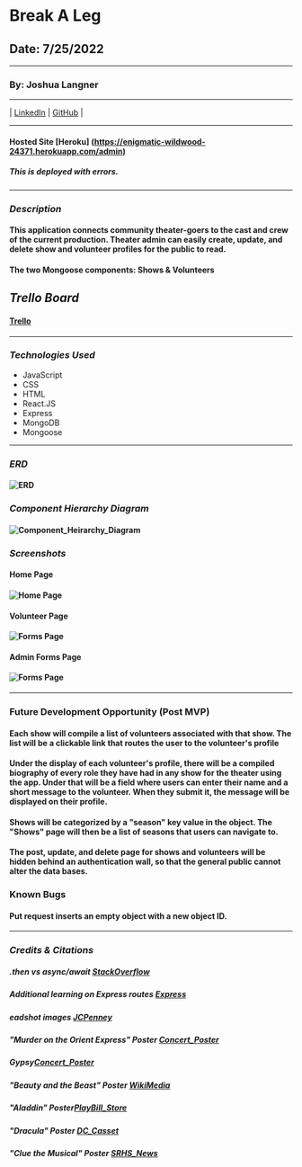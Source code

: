 # Break A Leg

## Date: 7/25/2022

---

### By: Joshua Langner

---

| [LinkedIn](https://www.linkedin.com/in/josh-langner-48) | [GitHub](https://github.com/jlangner87) |

---

#### Hosted Site [Heroku] (https://enigmatic-wildwood-24371.herokuapp.com/admin)

##### This is deployed with errors.

---

### **_Description_**

#### This application connects community theater-goers to the cast and crew of the current production. Theater admin can easily create, update, and delete show and volunteer profiles for the public to read.

#### The two Mongoose components: Shows & Volunteers

## **_Trello Board_**

#### [Trello](https://trello.com/invite/b/4PqpHSkZ/8c35f8b876eae832e5ee083fb5e78a40/full-stack-mern-application)

---

### **_Technologies Used_**

- JavaScript
- CSS
- HTML
- React.JS
- Express
- MongoDB
- Mongoose

---

### **_ERD_**

#### ![ERD](./charts/ERD.png)

### **_Component Hierarchy Diagram_**

#### ![Component_Heirarchy_Diagram](./charts/ComponentDiag.png)

### **_Screenshots_**

#### Home Page

#### ![Home Page](./screenshots/home.png)

#### Volunteer Page

#### ![Forms Page](./screenshots/volunteer.png)

#### Admin Forms Page

#### ![Forms Page](./screenshots/forms.png)

---

### **Future Development Opportunity (Post MVP)**

#### Each show will compile a list of volunteers associated with that show. The list will be a clickable link that routes the user to the volunteer's profile

#### Under the display of each volunteer's profile, there will be a compiled biography of every role they have had in any show for the theater using the app. Under that will be a field where users can enter their name and a short message to the volunteer. When they submit it, the message will be displayed on their profile.

#### Shows will be categorized by a "season" key value in the object. The "Shows" page will then be a list of seasons that users can navigate to.

#### The post, update, and delete page for shows and volunteers will be hidden behind an authentication wall, so that the general public cannot alter the data bases.

### **Known Bugs**

#### Put request inserts an empty object with a new object ID.

---

### _Credits & Citations_

##### .then vs async/await [StackOverflow](https://stackoverflow.com/questions/54495711/async-await-vs-then-which-is-the-best-for-performance)

##### Additional learning on Express routes [Express](https://expressjs.com/en/starter/basic-routing.html)

##### eadshot images [JCPenney](https://jcpportraits.com/business-headshot/)

##### "Murder on the Orient Express" Poster [Concert_Poster](https://concertposter.org/wp-content/uploads/2020/08/GypsyBetteMidler-rop.jpg)

##### Gypsy[Concert_Poster](https://concertposter.org/wp-content/uploads/2020/08/GypsyBetteMidler-rop.jpg)

##### "Beauty and the Beast" Poster [WikiMedia](https://upload.wikimedia.org/wikipedia/en/1/10/Beauty_and_the_Beast_%28cover_art%29_%E2%80%93_The_Broadway_Musical.jpg)

##### "Aladdin" Poster[PlayBill_Store](https://www.playbillstore.com/resize/Shared/Images/Product/Aladdin-the-Musical-Broadway-Poster/Aladdin_windowcard_14x22-1.jpg?bw=1000&w=1000&bh=1000&h=1000)

##### "Dracula" Poster [DC_Casset](https://dcassetcdn.com/design_img/3563506/688104/688104_19526344_3563506_3c0df975_image.jpg)

##### "Clue the Musical" Poster [SRHS_News](https://srhsnews.com/wp-content/uploads/2019/05/bl-clue-poster.jpg)
